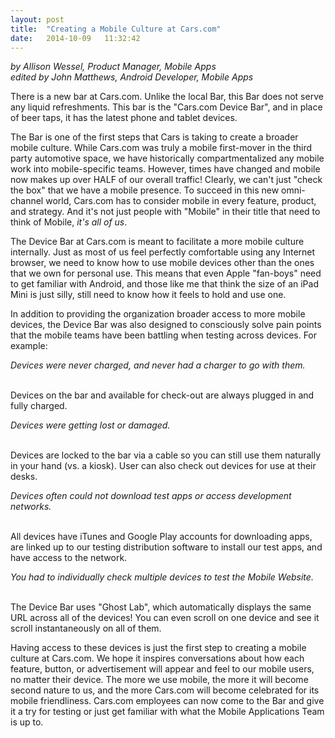 ```yaml
---
layout: post
title:  "Creating a Mobile Culture at Cars.com"
date:   2014-10-09   11:32:42
---
```


*by Allison Wessel, Product Manager, Mobile Apps<BR>edited by John Matthews, Android Developer, Mobile Apps*

There is a new bar at Cars.com. Unlike the local Bar, this Bar does not serve any liquid refreshments. This bar is the "Cars.com Device Bar", and in place of beer taps, it has the latest phone and tablet devices.

The Bar is one of the first steps that Cars is taking to create a broader mobile culture. While Cars.com was truly a mobile first-mover in the third party automotive space, we have historically compartmentalized any mobile work into mobile-specific teams. However, times have changed and mobile now makes up over HALF of our overall traffic! Clearly, we can't just "check the box" that we have a mobile presence. To succeed in this new omni-channel world, Cars.com has to consider mobile in every feature, product, and strategy. And it's not just people with "Mobile" in their title that need to think of Mobile, *it's all of us*.

The Device Bar at Cars.com is meant to facilitate a more mobile culture internally.  Just as most of us feel perfectly comfortable using any Internet browser, we need to know how to use mobile devices other than the ones that we own for personal use.  This means that even Apple "fan-boys" need to get familiar with Android, and those like me that think the size of an iPad Mini is just silly, still need to know how it feels to hold and use one.

In addition to providing the organization broader access to more mobile devices, the Device Bar was also designed to consciously solve pain points that the mobile teams have been battling when testing across devices. For example:

*Devices were never charged, and never had a charger to go with them.*<BR><BR>

Devices on the bar and available for check-out are always plugged in and fully charged.

*Devices were getting lost or damaged.*<BR><BR>

Devices are locked to the bar via a cable so you can still use them naturally in your hand (vs. a kiosk).  User can also check out devices for use at their desks.

*Devices often could not download test apps or access development networks.*<BR><BR>
 
All devices have iTunes and Google Play accounts for downloading apps, are linked up to our testing distribution software to install our test apps, and have access to the network.

*You had to individually check multiple devices to test the Mobile Website.*<BR><BR>

The Device Bar uses "Ghost Lab", which automatically displays the same URL across all of the devices! You can even scroll on one device and see it scroll instantaneously on all of them.

Having access to these devices is just the first step to creating a mobile culture at Cars.com. We hope it inspires conversations about how each feature, button, or advertisement will appear and feel to our mobile users, no matter their device. The more we use mobile, the more it will become second nature to us, and the more Cars.com will become celebrated for its mobile friendliness.  Cars.com employees can now come to the Bar and give it a try for testing or just get familiar with what the Mobile Applications Team is up to.
